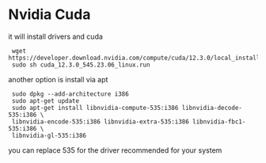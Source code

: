 # Nvidia Cuda

it will install drivers and cuda

     wget https://developer.download.nvidia.com/compute/cuda/12.3.0/local_installers/cuda_12.3.0_545.23.06_linux.run
     sudo sh cuda_12.3.0_545.23.06_linux.run



another option is install via apt 

     sudo dpkg --add-architecture i386
     sudo apt-get update
     sudo apt-get install libnvidia-compute-535:i386 libnvidia-decode-535:i386 \
     libnvidia-encode-535:i386 libnvidia-extra-535:i386 libnvidia-fbc1-535:i386 \
     libnvidia-gl-535:i386


you can replace 535 for the driver recommended for your system

     